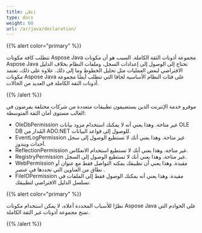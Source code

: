 ```yaml
---
title: إعلان
type: docs
weight: 60
url: /ar/java/declaration/
---
```


{{% alert color="primary" %}} 

تتطلب كافة مكونات Aspose Java مجموعة أذونات الثقة الكاملة. السبب هو أن مكونات Aspose Java تحتاج إلى الوصول إلى إعدادات السجل، وملفات النظام بخلاف الدليل الافتراضي لبعض العمليات مثل تحليل الخطوط وما إلى ذلك. علاوة على ذلك، تعتمد مكونات Aspose Java على فئات النظام الأساسية لجافا التي تتطلب أيضًا مجموعة أذونات الثقة الكاملة في العديد من الحالات. 

{{% /alert %}} 

موفرو خدمة الإنترنت الذين يستضيفون تطبيقات متعددة من شركات مختلفة يفرضون في الغالب مستوى أمان الثقة المتوسطة: 

- OleDbPermission غير متاحة. وهذا يعني أنه لا يمكنك استخدام مزود بيانات OLE DB المُدار من ADO.NET للوصول إلى قواعد البيانات.
- EventLogPermission غير متاحة. وهذا يعني أنك لا تستطيع الوصول إلى سجل أحداث ويندوز.
- ReflectionPermission غير متاحة. وهذا يعني أنك لا تستطيع استخدام الانعكاس.
- RegistryPermission غير متاحة. وهذا يعني أنك لا تستطيع الوصول إلى السجل.
- WebPermission مقيدة. وهذا يعني أن تطبيقك يمكنه التواصل فقط مع عنوان أو نطاق من العناوين التي تحددها في عنصر <trust>.
- FileIOPermission مقيدة. وهذا يعني أنه يمكنك الوصول فقط إلى الملفات في تسلسل الدليل الافتراضي لتطبيقك.

{{% alert color="primary" %}} 

نظرًا للأسباب المحددة أعلاه، لا يمكن استخدام مكونات Aspose Java على الخوادم التي تمنح مجموعة أذونات غير الثقة الكاملة. 

{{% /alert %}}